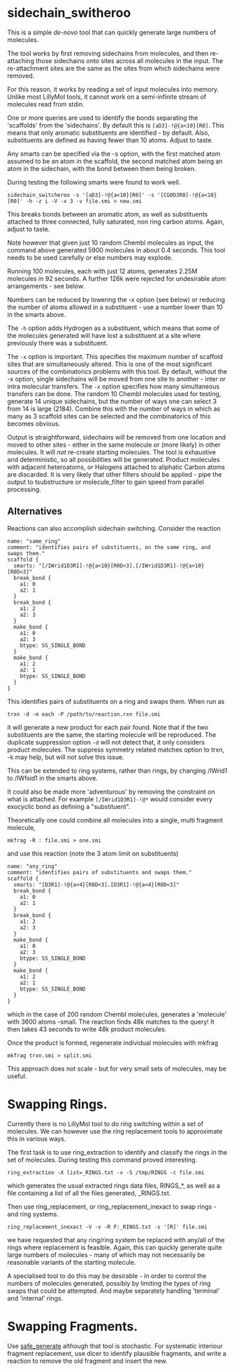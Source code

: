 # sidechain_switheroo
This is a simple *de-novo* tool that can quickly generate large numbers
of molecules.

The tool works by first removing sidechains from molecules, and then re-attaching
those sidechains onto sites across all molecules in the input. The re-attachment
sites are the same as the sites from which sidechains were removed.

For this reason, it works by reading a set of input molecules into memory. Unlike
most LillyMol tools, it cannot work on a semi-infinite stream of molecules
read from stdin.

One or more queries are used to identify the bonds separating the 'scaffolds' from the
'sidechains'. By default this is `[aD3]-!@{a<10}[R0]`. This means that only
aromatic substituents are identified - by default. Also, substituents
are defined as having fewer than 10 atoms. Adjust to taste.

Any smarts can be specified via the -s option, with the first matched atom
assumed to be an atom in the scaffold, the second matched atom being an
atom in the sidechain, with the bond between them being broken.

During testing the following smarts were found to work well.
```
sidechain_switcheroo -s '[aD3]-!@{a<10}[R0]' -s '[CG0D3R0]-!@{a<10}[R0]' -h -z i -V -x 3 -v file.smi > new.smi
```
This breaks bonds between an aromatic atom, as well as substituents attached to 
three connected, fully saturated, non ring carbon atoms. Again, adjust to taste.

Note however that given just 10 random Chembl molecules as input, the command above
generated 5900 molecules in about 0.4 seconds. This tool needs to be used carefully
or else numbers may explode.  

Running 100 molecules, each with just 12 atoms, generates 2.25M molecules in 92
seconds. A further 126k were rejected for undesirable atom arrangements - see below.

Numbers can be reduced by lowering the -x option (see below) or reducing the
number of atoms allowed in a substituent - use a number lower than 10 in the
smarts above.

The `-h` option adds Hydrogen as a substituent, which means that some of the
molecules generated will have lost a substituent at a site where previously there
was a substituent.

The `-x` option is important. This specifies the maximum number of scaffold sites
that are simultaneously altered. This is one of the most significant sources of the 
combinatorics problems with this tool. By default, without the -x option, single
sidechains will be moved from one site to another - inter or intra molecular
transfers. The `-x` option specifies how many simultaneous transfers can be done.
The random 10 Chembl molecules used for testing, generate 14 unique sidechains, but
the number of ways one can select 3 from 14 is large (2184). Combine this with
the number of ways in which as many as 3 scaffold sites can be selected and
the combinatorics of this becomes obvious.

Output is straightforward, sidechains will be removed from one location and
moved to other sites - either in the same molecule or (more likely) in other molecules.
It will _not_ re-create starting molecules.
The tool is exhaustive and deterministic, so all possibilities will be generated.
Product molecules with adjacent heteroatoms, or Halogens attached to
aliphatic Carbon atoms are discarded. It is very likely that other filters should
be applied - pipe the output to tsubstructure or molecule_filter to gain speed from parallel
processing.

## Alternatives
Reactions can also accomplish sidechain switching. Consider the reaction
```
name: "same_ring"
comment: "identifies pairs of substituents, on the same ring, and swaps them."
scaffold {
  smarts: "[/IWrid1D3R1]-!@{a<10}[R0D<3].[/IWrid1D3R1]-!@{a<10}[R0D<3]"
  break_bond {
    a1: 0
    a2: 1
  }
  break_bond {
    a1: 2
    a2: 3
  }
  make_bond {
    a1: 0
    a2: 3
    btype: SS_SINGLE_BOND
  }
  make_bond {
    a1: 2
    a2: 1
    btype: SS_SINGLE_BOND
  }
}
```
This identifies pairs of substituents on a ring and swaps them. When run as
```
trxn -d -m each -P /path/to/reaction.rxn file.smi
```
it will generate a new product for each pair found. Note that if the
two substituents are the same, the starting molecule will be reproduced. The
duplicate suppression option `-d` will not detect that, it only considers
product molecules. The suppress symmetry related matches option to trxn, -k
may help, but will not solve this issue.

This can be extended to ring systems, rather than rings, by changing
/IWrid1 to /IWfsid1 in the smarts above.

It could also be made more 'adventurous' by removing the constraint
on what is attached. For example `[/IWrid1D3R1]-!@*` would consider
every exocyclic bond as defining a "substituent".

Theoretically one could combine all molecules into a single, multi
fragment molecule,
```
mkfrag -R : file.smi > one.smi
```
and use this reaction (note the 3 atom limit on substituents)
```
name: "any_ring"
comment: "identifies pairs of substituents and swaps them."
scaffold {
  smarts: "[D3R1]-!@{a<4}[R0D<3].[D3R1]-!@{a<4}[R0D<3]"
  break_bond {
    a1: 0
    a2: 1
  }
  break_bond {
    a1: 2
    a2: 3
  }
  make_bond {
    a1: 0
    a2: 3
    btype: SS_SINGLE_BOND
  }
  make_bond {
    a1: 2
    a2: 1
    btype: SS_SINGLE_BOND
  }
}
```
which in the case of 200 random Chembl molecules, generates a 'molecule' with
3600 atoms -small. The reaction finds 48k matches to the query! It then takes 43 seconds
to write 48k product molecules.

Once the product is formed, regenerate individual molecules with mkfrag
```
mkfrag trxn.smi > split.smi
```

This approach does not scale - but for very small sets of molecules, may be useful.

# Swapping Rings.
Currently there is no LillyMol tool to do ring switching within a set of molecules.
We can however use the ring replacement tools to approximate this in various ways.

The first task is to use ring_extraction to identify and classify the rings in
the set of molecules. During testing this command proved interesting.
```
ring_extraction -X list=_RINGS.txt -v -S /tmp/RINGS -c file.smi
```
which generates the usual extracted rings data files, RINGS_*, as well as a
file containing a list of all the files generated, _RINGS.txt.

Then use ring_replacement, or ring_replacement_inexact to swap rings - and ring
systems.
```
ring_replacement_inexact -V -v -R F:_RINGS.txt -s '[R]' file.smi
```
we have requested that any ring/ring system be replaced with any/all of the
rings where replacement is feasible. Again, this can quickly generate quite
large numbers of molecules - many of which may not necessarily be reasonable
variants of the starting molecule.

A specialised tool to do this may be desirable - in order to control the numbers
of molecules generated, possibly by limiting the types of ring swaps that
could be attempted. And maybe separately handling 'terminal' and 'internal' rings.

# Swapping Fragments.
Use [safe_generate](/docs/Molecule_Tools/SAFE.md) although that tool is
stochastic. For systematic interiour fragment replacement, use dicer to 
identify plausible fragments, and write a reaction to remove the old
fragment and insert the new.
